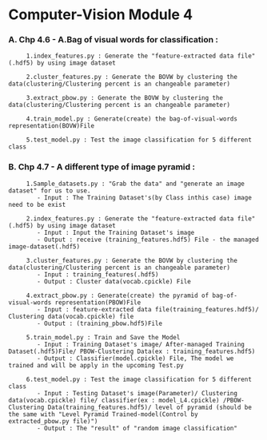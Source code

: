 # Computer-Vision Module 4

###    A. Chp 4.6 - A.Bag of visual words for classification : 
    
         1.index_features.py : Generate the "feature-extracted data file" (.hdf5) by using image dataset 
        
         2.cluster_features.py : Generate the BOVW by clustering the data(clustering/Clustering percent is an changeable parameter) 
        
         3.extract_pbow.py : Generate the BOVW by clustering the data(clustering/Clustering percent is an changeable parameter) 
        
         4.train_model.py : Generate(create) the bag-of-visual-words representation(BOVW)File
        
         5.test_model.py : Test the image classification for 5 different class
   
    
###  B. Chp 4.7 - A different type of image pyramid : 
    
         1.Sample_datasets.py : "Grab the data" and "generate an image dataset" for us to use.
            - Input : The Training Dataset's(by Class inthis case) image need to be exist 
            
         2.index_features.py : Generate the "feature-extracted data file" (.hdf5) by using image dataset 
            - Input : Input the Training Dataset's image
            - Output : receive (training_features.hdf5) File - the managed image-dataset(.hdf5)
            
         3.cluster_features.py : Generate the BOVW by clustering the data(clustering/Clustering percent is an changeable parameter) 
            - Input : training_features(.hdf5) 
            - Output : Cluster data(vocab.cpickle) File
            
         4.extract_pbow.py : Generate(create) the pyramid of bag-of-visual-words representation(PBOW)File
            - Input : feature-extracted data file(training_features.hdf5)/ Clustering data(vocab.cpickle) file
            - Output : (training_pbow.hdf5)File
            
         5.train_model.py : Train and Save the Model
            - Input : Training Dataset's image/ After-managed Training Dataset(.hdf5)File/ PBOW-Clustering Data(ex : training_features.hdf5)
            - Output : Classifier(model.cpickle) File, The model we trained and will be apply in the upcoming Test.py
            
         6.test_model.py : Test the image classification for 5 different class
            - Input : Testing Dataset's image(Parameter)/ Clustering data(vocab.cpickle) file/ classifier(ex : model_L4.cpickle) /PBOW-Clustering Data(training_features.hdf5)/ level of pyramid (should be the same with "Level Pyramid Trained-model(Control by extracted_pbow.py file)")
            - Output : The "result" of "random image classification"
            
        
